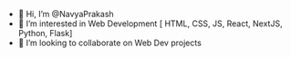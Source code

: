 - 👋 Hi, I’m @NavyaPrakash
- 👀 I’m interested in Web Development [ HTML, CSS, JS, React, NextJS, Python, Flask]
- 💞️ I’m looking to collaborate on Web Dev projects

<!---
NavyaPrakash987/NavyaPrakash987 is a ✨ special ✨ repository because its `README.md` (this file) appears on your GitHub profile.
You can click the Preview link to take a look at your changes.
--->
